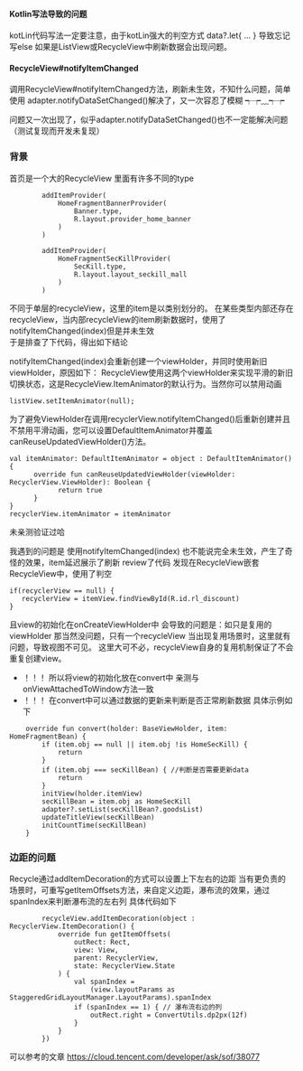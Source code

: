 #### Kotlin写法导致的问题

kotLin代码写法一定要注意，由于kotLin强大的判空方式
data?.let{
    ...
}
导致忘记写else 如果是ListView或RecycleView中刷新数据会出现问题。

#### RecycleView#notifyItemChanged
调用RecycleView#notifyItemChanged方法，刷新未生效，不知什么问题，简单使用 adapter.notifyDataSetChanged()解决了，又一次容忍了模糊 ┭┮﹏┭┮ 

问题又一次出现了，似乎adapter.notifyDataSetChanged()也不一定能解决问题（测试复现而开发未复现）

### 背景
首页是一个大的RecycleView  里面有许多不同的type 
```
        addItemProvider(
            HomeFragmentBannerProvider(
                Banner.type,
                R.layout.provider_home_banner
            )
        )

        addItemProvider(
            HomeFragmentSecKillProvider(
                SecKill.type,
                R.layout.layout_seckill_mall
            )
        )

```
不同于单层的recycleView，这里的item是以类别划分的。
在某些类型内部还存在recycleView，当内部recycleView的item刷新数据时，使用了notifyItemChanged(index)但是并未生效  
于是排查了下代码，得出如下结论

notifyItemChanged(index)会重新创建一个viewHolder，并同时使用新旧viewHolder，原因如下：
RecycleView使用这两个viewHolder来实现平滑的新旧切换状态，这是RecycleView.ItemAnimator的默认行为。当然你可以禁用动画
```
listView.setItemAnimator(null);
```

为了避免ViewHolder在调用recyclerView.notifyItemChanged()后重新创建并且不禁用平滑动画，您可以设置DefaultItemAnimator并覆盖canReuseUpdatedViewHolder()方法。
```
val itemAnimator: DefaultItemAnimator = object : DefaultItemAnimator() {
      override fun canReuseUpdatedViewHolder(viewHolder: RecyclerView.ViewHolder): Boolean {
            return true
      }
}
recyclerView.itemAnimator = itemAnimator
```
未亲测验证过哈

我遇到的问题是
使用notifyItemChanged(index) 也不能说完全未生效，产生了奇怪的效果，item延迟展示了刷新
review了代码  发现在RecycleView嵌套RecycleView中，使用了判空
```
if(recyclerView == null) {
   recyclerView = itemView.findViewById(R.id.rl_discount)
}

```
且view的初始化在onCreateViewHolder中
会导致的问题是：如只是复用的viewHolder 那当然没问题，只有一个recycleView
当出现复用场景时，这里就有问题，导致视图不可见。
这里大可不必，recycleView自身的复用机制保证了不会重复创建view。
- ！！！ 所以将view的初始化放在convert中 亲测与 onViewAttachedToWindow方法一致
- ！！！ 在convert中可以通过数据的更新来判断是否正常刷新数据 
具体示例如下

```
	override fun convert(holder: BaseViewHolder, item: HomeFragmentBean) {
		if (item.obj == null || item.obj !is HomeSecKill) {
			return
		}
		if (item.obj === secKillBean) { //判断是否需要更新data
			return
		}
		initView(holder.itemView) 
		secKillBean = item.obj as HomeSecKill
		adapter?.setList(secKillBean?.goodsList)
		updateTitleView(secKillBean)
		initCountTime(secKillBean)
	}

```


### 边距的问题 
Recycle通过addItemDecoration的方式可以设置上下左右的边距
当有更负责的场景时，可重写getItemOffsets方法，来自定义边距，瀑布流的效果，通过spanIndex来判断瀑布流的左右列  具体代码如下
```
        recycleView.addItemDecoration(object : RecyclerView.ItemDecoration() {
            override fun getItemOffsets(
                outRect: Rect,
                view: View,
                parent: RecyclerView,
                state: RecyclerView.State
            ) {
                val spanIndex =
                    (view.layoutParams as StaggeredGridLayoutManager.LayoutParams).spanIndex
                if (spanIndex == 1) { // 瀑布流右边的列
                    outRect.right = ConvertUtils.dp2px(12f)
                }
            }
        })

```
可以参考的文章 https://cloud.tencent.com/developer/ask/sof/38077